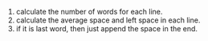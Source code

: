 1. calculate the number of words for each line.
2. calculate the average space and left space in each line.
3. if it is last word, then just append the space in the end.
